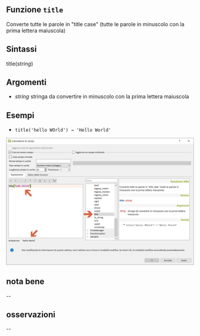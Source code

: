 ## Funzione `title`

Converte tutte le parole in "title case" (tutte le parole in minuscolo con la prima lettera maiuscola)

## Sintassi

title(_string_)

## Argomenti

* _string_ stringa da convertire in minuscolo con la prima lettera maiuscola

## Esempi

* `title('hello WOrld') → 'Hello World'`

<img src="/img/stringhe_di_testo/title/title1.png">

## nota bene

--

## osservazioni

--